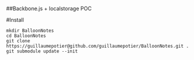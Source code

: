 ##Backbone.js + localstorage POC

#Install

```
mkdir BalloonNotes
cd BalloonNotes
git clone https://guillaumepotier@github.com/guillaumepotier/BalloonNotes.git .
git submodule update --init
```